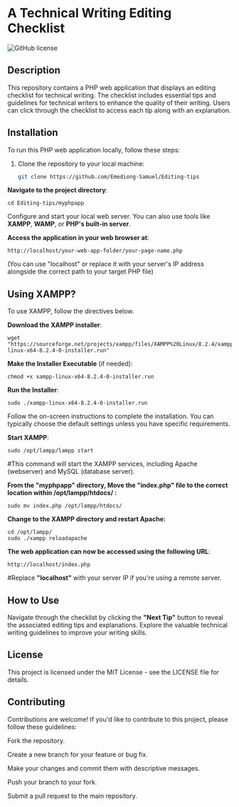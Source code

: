 # A Technical Writing Editing Checklist

![GitHub license](https://img.shields.io/badge/license-MIT-blue.svg)

## Description

This repository contains a PHP web application that displays an editing checklist for technical writing. The checklist includes essential tips and guidelines for technical writers to enhance the quality of their writing. Users can click through the checklist to access each tip along with an explanation.

## Installation

To run this PHP web application locally, follow these steps:

1. Clone the repository to your local machine:

   ```bash
   git clone https://github.com/Emediong-Samuel/Editing-tips

**Navigate to the project directory**:
```
cd Editing-tips/myphpapp
```
Configure and start your local web server. You can also use tools like **XAMPP**, **WAMP**, or **PHP's built-in server**.

**Access the application in your web browser at**:
```
http://localhost/your-web-app-folder/your-page-name.php
```
(You can use "localhost" or replace it with your server's IP address alongside the correct path to your target PHP file)

## Using XAMPP?
To use XAMPP, follow the directives below.

**Download the XAMPP installer**:
```
wget "https://sourceforge.net/projects/xampp/files/XAMPP%20Linux/8.2.4/xampp-linux-x64-8.2.4-0-installer.run"
```
**Make the Installer Executable** (if needed):
```
chmod +x xampp-linux-x64-8.2.4-0-installer.run
```
**Run the Installer**:
```
sudo ./xampp-linux-x64-8.2.4-0-installer.run
```
Follow the on-screen instructions to complete the installation. You can typically choose the default settings unless you have specific requirements.

**Start XAMPP**:
```
sudo /opt/lampp/lampp start
```
#This command will start the XAMPP services, including Apache (webserver) and MySQL (database server).

**From the "myphpapp" directory, Move the "index.php" file to the correct location within /opt/lampp/htdocs/ :**
```
sudo mv index.php /opt/lampp/htdocs/
```
**Change to the XAMPP directory and restart Apache:**
```
cd /opt/lampp/
sudo ./xampp reloadapache
```
**The web application can now be accessed using the following URL**:
```
http://localhost/index.php
```
#Replace **"localhost"** with your server IP if you're using a remote server.

## How to Use
Navigate through the checklist by clicking the **"Next Tip"** button to reveal the associated editing tips and explanations. Explore the valuable technical writing guidelines to improve your writing skills.

## License
This project is licensed under the MIT License - see the LICENSE file for details.

## Contributing
Contributions are welcome! If you'd like to contribute to this project, please follow these guidelines:

Fork the repository.

Create a new branch for your feature or bug fix.

Make your changes and commit them with descriptive messages.

Push your branch to your fork.

Submit a pull request to the main repository.
